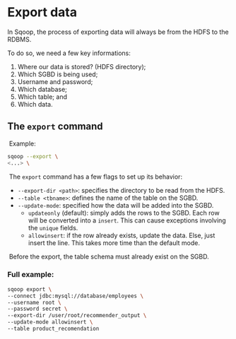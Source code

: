 # Export data

   In Sqoop, the process of exporting data will always be from the HDFS to the RDBMS.

   To do so, we need a few key informations:

1. Where our data is stored? (HDFS directory);
2. Which SGBD is being used;
3. Username and password;
3. Which database;
4. Which table; and
5. Which data.

## The `export` command

​	Example:

```bash
sqoop --export \
<...> \
```

​	The `export` command has a few flags to set up its behavior:

- `--export-dir <path>`: specifies the directory to be read from the HDFS.
- `--table <tbname>`: defines the name of the table on the SGBD.
- `--update-mode`: specified how the data will be added into the SGBD.
  - `updateonly` (default): simply adds the rows to the SGBD. Each row will be converted into a `insert`. This can cause exceptions involving the `unique` fields.
  - `allowinsert`: if the row already exists, update the data. Else, just insert the line. This takes more time than the default mode.

​	Before the export, the table schema must already exist on the SGBD.

### Full example:

```bash
sqoop export \
--connect jdbc:mysql://database/employees \
--username root \
--password secret \
--export-dir /user/root/recommender_output \
--update-mode allowinsert \
--table product_recomendation
```

